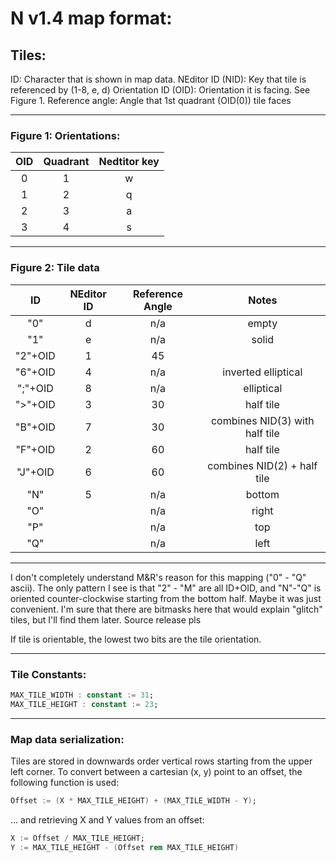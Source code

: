 N v1.4 map format:
==================

Tiles:
------

ID: Character that is shown in map data.
NEditor ID (NID): Key that tile is referenced by (1-8, e, d)
Orientation ID (OID): Orientation it is facing. See Figure 1.
Reference angle: Angle that 1st quadrant (OID(0)) tile faces

***

### Figure 1: Orientations:

| OID  |  Quadrant  |  Nedtitor key  |
|:--:|:--------:|:-----------:|
| 0 | 1 | w |
| 1 | 2 | q |
| 2 | 3 | a |
| 3 | 4 | s |

***

### Figure 2: Tile data

| ID  | NEditor ID | Reference Angle | Notes | 
|:---:|:----------:|:---------------:|:-----:|
| "0" | d | n/a | empty | 
| "1" | e | n/a | solid | 
| "2"+OID | 1 | 45 | 
| "6"+OID | 4 | n/a | inverted elliptical | 
| ";"+OID | 8 | n/a | elliptical | 
| ">"+OID | 3 | 30 | half tile | 
| "B"+OID | 7 | 30 | combines NID(3) with half tile | 
| "F"+OID | 2 | 60 | half tile | 
| "J"+OID | 6 | 60 | combines NID(2) + half tile | 
| "N" | 5 | n/a | bottom | 
| "O" |  | n/a | right | 
| "P" |  | n/a | top | 
| "Q" |  | n/a | left | 

***

I don't completely understand M&R's reason for this mapping ("0" - "Q" ascii). The only pattern I see is that "2" - "M" are all ID+OID, and "N"-"Q" is oriented counter-clockwise starting from the bottom half. Maybe it was just convenient. I'm sure that there are bitmasks here that would explain "glitch" tiles, but I'll find them later. Source release pls

If tile is orientable, the lowest two bits are the tile orientation.

***
### Tile Constants:

```Ada
MAX_TILE_WIDTH : constant := 31;
MAX_TILE_HEIGHT : constant := 23;
```

***
### Map data serialization:

Tiles are stored in downwards order vertical rows starting from the upper left corner. To convert between a cartesian (x, y) point to an offset, the following function is used:

```Ada
Offset := (X * MAX_TILE_HEIGHT) + (MAX_TILE_WIDTH - Y);
```

... and retrieving X and Y values from an offset:

```Ada
X := Offset / MAX_TILE_HEIGHT;
Y := MAX_TILE_HEIGHT - (Offset rem MAX_TILE_HEIGHT)
```